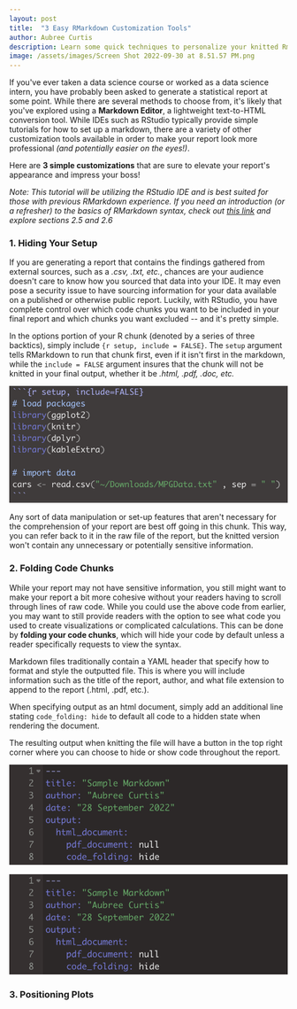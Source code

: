 ```yaml
---
layout: post
title:  "3 Easy RMarkdown Customization Tools"
author: Aubree Curtis
description: Learn some quick techniques to personalize your knitted Rmarkdown layout!
image: /assets/images/Screen Shot 2022-09-30 at 8.51.57 PM.png
---
```


If you've ever taken a data science course or worked as a data science intern, you have probably been asked to generate a statistical report at some point. While there are several methods to choose from, it's likely that you've explored using a **Markdown Editor**, a lightweight text-to-HTML conversion tool. While IDEs such as RStudio typically provide simple tutorials for how to set up a markdown, there are a variety of other customization tools available in order to make your report look more professional *(and potentially easier on the eyes!)*. 

Here are **3 simple customizations** that are sure to elevate your report's appearance and impress your boss!

*Note: This tutorial will be utilizing the RStudio IDE and is best suited for those with previous RMarkdown experience. If you need an introduction (or a refresher) to the basics of RMarkdown syntax, check out [this link](https://bookdown.org/yihui/rmarkdown/markdown-syntax.html) and explore sections 2.5 and 2.6* 

### **1. Hiding Your Setup**

If you are generating a report that contains the findings gathered from external sources, such as a *.csv, .txt, etc.*, chances are your audience doesn't care to know how you sourced that data into your IDE. It may even pose a security issue to have sourcing information for your data available on a published or otherwise public report. Luckily, with RStudio, you have complete control over which code chunks you want to be included in your final report and which chunks you want excluded -- and it's pretty simple.

In the options portion of your R chunk (denoted by a series of three backtics), simply include ```{r setup, include = FALSE}```. The `setup` argument tells RMarkdown to run that chunk first, even if it isn't first in the markdown, while the `include = FALSE` argument insures that the chunk will not be knitted in your final output, whether it be *.html, .pdf, .doc, etc.*

![Hiding Setup](https://raw.githubusercontent.com/acurtis2023/stat386-projects/main/assets/images/step1_blogtut.png)

Any sort of data manipulation or set-up features that aren't necessary for the comprehension of your report are best off going in this chunk. This way, you can refer back to it in the raw file of the report, but the knitted version won't contain any unnecessary or potentially sensitive information.

### **2. Folding Code Chunks**

While your report may not have sensitive information, you still might want to make your report a bit more cohesive without your readers having to scroll through lines of raw code. While you could use the above code from earlier, you may want to still provide readers with the option to see what code you used to create visualizations or complicated calculations. This can be done by **folding your code chunks**, which will hide your code by default unless a reader specifically requests to view the syntax. 

Markdown files traditionally contain a YAML header that specify how to format and style the outputted file. This is where you will include information such as the title of the report, author, and what file extension to append to the report (.html, .pdf, etc.). 

When specifying output as an html document, simply add an additional line stating `code_folding: hide` to default all code to a hidden state when rendering the document.

The resulting output when knitting the file will have a button in the top right corner where you can choose to hide or show code throughout the report.

![Folding Code](https://raw.githubusercontent.com/acurtis2023/stat386-projects/main/assets/images/Screen%20Shot%202022-09-30%20at%2010.32.48%20PM.png)

![Code Button](https://raw.githubusercontent.com/acurtis2023/stat386-projects/main/assets/images/Screen%20Shot%202022-09-30%20at%2010.32.48%20PM.png)


### **3. Positioning Plots**



